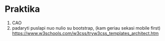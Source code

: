 # Praktika

1. CAO
2. padaryti puslapi nuo nulio su bootstrap, (kam geriau sekasi mobile first)
   https://www.w3schools.com/w3css/tryw3css_templates_architect.htm
